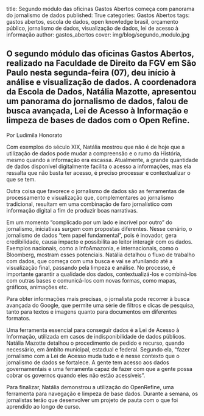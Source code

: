 title: Segundo módulo das oficinas Gastos Abertos começa com panorama do jornalismo de dados
published: True
categories: Gastos Abertos
tags: gastos abertos, escola de dados, open knowledge brasil, orçamento público, jornalismo de dados, visualização de dados, lei de acesso à informação
author: gastos_abertos
cover: img/blog/segundo_modulo.jpg

## O segundo módulo das oficinas Gastos Abertos, realizado na Faculdade de Direito da FGV em São Paulo nesta segunda-feira (07), deu início à análise e visualização de dados. A coordenadora da Escola de Dados, Natália Mazotte, apresentou um panorama do jornalismo de dados, falou de busca avançada, Lei de Acesso à Informação e limpeza de bases de dados com o Open Refine.

Por Ludimila Honorato

Com exemplos do século XIX, Natália mostrou que não é de hoje que a utilização de dados pode mudar a compreensão e o rumo da História, mesmo quando a informação era escassa. Atualmente, a grande quantidade de dados disponível digitalmente facilita o acesso a informações, mas ela ressalta que não basta ter acesso, é preciso processar e contextualizar o que se tem.

Outra coisa que favorece o jornalismo de dados são as ferramentas de processamento e visualização que, complementares ao jornalismo tradicional, resultam em uma combinação de faro jornalístico com informação digital a fim de produzir boas narrativas.

Em um momento “complicado por um lado e incrível por outro” do jornalismo, iniciativas surgem com propostas diferentes. Nesse cenário, o jornalismo de dados “tem papel fundamental”, pois é inovador, gera credibilidade, causa impacto e possibilita ao leitor interagir com os dados. Exemplos nacionais, como a InfoAmazonia, e internacionais, como o Bloomberg, mostram esses potenciais.
Natália detalhou o fluxo de trabalho com dados, que começa com uma busca e vai se afunilando até a visualização final, passando pela limpeza e análise. No processo, é importante garantir a qualidade dos dados, contextualizá-los e combiná-los com outras bases e comunicá-los com novas formas, como mapas, gráficos, animações etc.

Para obter informações mais precisas, o jornalista pode recorrer à busca avançada do Google, que permite uma série de filtros e dicas de pesquisa, tanto para textos e imagens quanto para documentos em diferentes formatos.

Uma ferramenta essencial para conseguir dados é a Lei de Acesso à Informação, utilizada em casos de indisponibilidade de dados públicos. Natália Mazotte detalhou o procedimento de pedido e recurso, quando necessário, em âmbito municipal, estadual e federal. Segundo ela, “fazer jornalismo com a Lei de Acesso muda tudo e é nesse contexto que o jornalismo de dados se fortalece. A gente tem acesso aos dados governamentais e uma ferramenta capaz de fazer com que a gente possa cobrar os governos quando eles não estão acessíveis”.

Para finalizar, Natália demonstrou a utilização do OpenRefine, uma ferramenta para navegação e limpeza de base dados. Durante a semana, os jornalistas terão que desenvolver um projeto de pauta com o que foi aprendido ao longo de curso.


